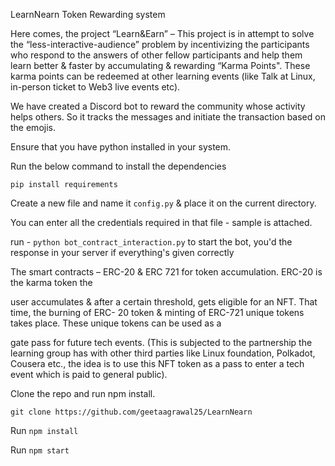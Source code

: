 LearnNearn 
Token Rewarding system

Here comes, the project “Learn&Earn” – This project is in attempt to solve the
“less-interactive-audience” problem by incentivizing the participants who respond to the
answers of other fellow participants and help them learn better & faster by
accumulating & rewarding “Karma Points". These karma points can be redeemed at
other learning events (like Talk at Linux, in-person ticket to Web3 live events etc).

We have created a Discord bot to reward the community whose activity helps others.
So it tracks the messages and initiate the transaction based on the emojis.

Ensure that you have python installed in your system.

Run the below command to install the dependencies

 `pip install requirements`
 
Create a new file and name it `config.py` & place it on the current directory.

You can enter all the credentials required in that file - sample is attached.

run - `python bot_contract_interaction.py` to start the bot, you'd the response in your server if everything's given correctly


The smart contracts – ERC-20 & ERC 721 for token accumulation. ERC-20 is the karma token the

user accumulates & after a certain threshold, gets eligible for an NFT. That time, the burning of ERC-
20 token & minting of ERC-721 unique tokens takes place. These unique tokens can be used as a

gate pass for future tech events. (This is subjected to the partnership the learning group has with
other third parties like Linux foundation, Polkadot, Cousera etc., the idea is to use this NFT token as
a pass to enter a tech event which is paid to general public).

 Clone the repo and run npm install.

 `git clone https://github.com/geetaagrawal25/LearnNearn`

 Run `npm install`

 Run `npm start`
 

